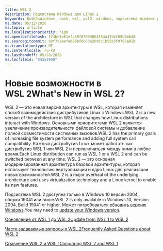 ```yaml
---
title: WSL 2
description: Подсистема Windows для Linux 2
keywords: BashOnWindows, bash, wsl, wsl2, windows, подсистема Windows для Linux, windowssubsystem, ubuntu, debian, suse, windows 10, установка
ms.date: 05/12/2020
ms.topic: article
ms.localizationpriority: high
ms.openlocfilehash: f74be1e61efa39f67093004584a1fdef69b5eb48
ms.sourcegitcommit: 90f7caeefe886bf6c0ba2b90c1b56b5f9795ad1b
ms.translationtype: HT
ms.contentlocale: ru-RU
ms.lasthandoff: 05/28/2020
ms.locfileid: "84153098"
---
```

# <a name="whats-new-in-wsl-2"></a><span data-ttu-id="ba10f-104">Новые возможности в WSL 2</span><span class="sxs-lookup"><span data-stu-id="ba10f-104">What's New in WSL 2?</span></span>

<span data-ttu-id="ba10f-105">WSL 2 — это новая версия архитектуры в WSL, которая изменяет способ взаимодействия дистрибутивов Linux с Windows.</span><span class="sxs-lookup"><span data-stu-id="ba10f-105">WSL 2 is a new version of the architecture in WSL that changes how Linux distributions interact with Windows.</span></span> <span data-ttu-id="ba10f-106">Основными приоритетами WSL 2 является увеличение производительности файловой системы и добавление полной совместимости системных вызовов.</span><span class="sxs-lookup"><span data-stu-id="ba10f-106">WSL 2 has the primary goals of increasing file system performance and adding full system call compatibility.</span></span> <span data-ttu-id="ba10f-107">Каждый дистрибутив Linux может работать как дистрибутив WSL 1 или WSL 2 и переключаться между ними в любое время.</span><span class="sxs-lookup"><span data-stu-id="ba10f-107">Each Linux distribution can run as WSL 1 or a WSL 2 and can be switched between at any time.</span></span> <span data-ttu-id="ba10f-108">WSL 2 — это основная модернизированная архитектура базовой архитектуры, которая использует технологию виртуализации и ядро Linux для реализации новых возможностей.</span><span class="sxs-lookup"><span data-stu-id="ba10f-108">WSL 2 is a major overhaul of the underlying architecture and uses virtualization technology and a Linux kernel to enable its new features.</span></span>

<span data-ttu-id="ba10f-109">Подсистема WSL 2 доступна только в Windows 10 версии 2004, сборки 19041 или выше.</span><span class="sxs-lookup"><span data-stu-id="ba10f-109">WSL 2 is only available in Windows 10, Version 2004, Build 19041 or higher.</span></span> <span data-ttu-id="ba10f-110">Может потребоваться [обновить версию Windows](ms-settings:windowsupdate).</span><span class="sxs-lookup"><span data-stu-id="ba10f-110">You may need to [update your Windows version](ms-settings:windowsupdate).</span></span>

[<span data-ttu-id="ba10f-111">Обновление от WSL 1 до WSL 2</span><span class="sxs-lookup"><span data-stu-id="ba10f-111">Update from WSL 1 to WSL 2</span></span>](./install-win10.md#update-to-wsl-2)

[<span data-ttu-id="ba10f-112">Часто задаваемые вопросы о WSL 2</span><span class="sxs-lookup"><span data-stu-id="ba10f-112">Frequently Asked Questions about WSL 2</span></span>](./wsl2-faq.md)

[<span data-ttu-id="ba10f-113">Сравнение WSL 2 и WSL 1</span><span class="sxs-lookup"><span data-stu-id="ba10f-113">Comparing WSL 2 and WSL 1</span></span>](./compare-versions.md)
